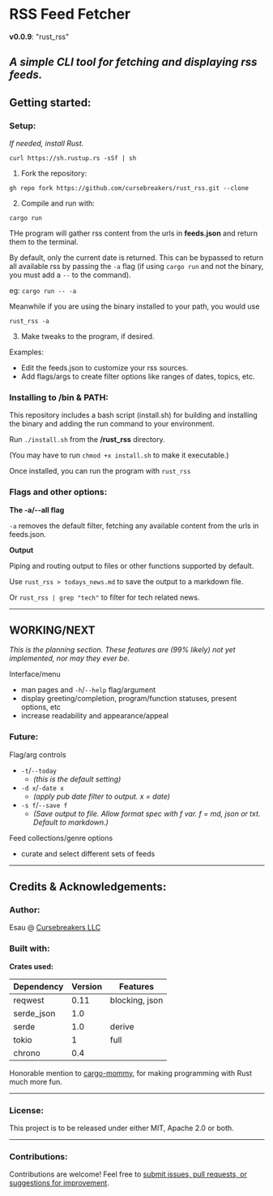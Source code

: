 # RSS Feed Fetcher

**v0.0.9**: "rust_rss"

*A simple CLI tool for fetching and displaying rss feeds.*
---
## Getting started:

### Setup:

*If needed, install Rust.*

`curl https://sh.rustup.rs -sSf | sh`

1. Fork the repository:

`gh repo fork https://github.com/cursebreakers/rust_rss.git --clone`

2. Compile and run with:

`cargo run`

THe program will gather rss content from the urls in **feeds.json** and return them to the terminal. 

By default, only the current date is returned. This can be bypassed to return all available rss by passing the `-a` flag (if using `cargo run` and not the binary, you must add a `--` to the command). 

eg: `cargo run -- -a`

Meanwhile if you are using the binary installed to your path, you would use

`rust_rss -a`

3. Make tweaks to the program, if desired.

Examples:
- Edit the feeds.json to customize your rss sources.
- Add flags/args to create filter options like ranges of dates, topics, etc.

### Installing to /bin & PATH:

This repository includes a bash script (install.sh) for building and installing the binary and adding the run command to your environment.

Run `./install.sh` from the **/rust_rss** directory.

(You may have to run `chmod +x install.sh` to make it executable.)

Once installed, you can run the program with `rust_rss`

### Flags and other options:

**The -a/--all flag**

`-a` removes the default filter, fetching any available content from the urls in feeds.json.

**Output**

Piping and routing output to files or other functions supported by default.

Use `rust_rss > todays_news.md` to save the output to a markdown file.

Or `rust_rss | grep "tech"` to filter for tech related news.

---
## WORKING/NEXT

*This is the planning section. These features are (99% likely) not yet implemented, nor may they ever be.*

Interface/menu
- man pages and `-h`/`--help` flag/argument
- display greeting/completion, program/function statuses, present options, etc
- increase readability and appearance/appeal

### Future:

Flag/arg controls
- `-t`/`--today` 
  - *(this is the default setting)*
- `-d x`/`-date x` 
  - *(apply pub date filter to output. x = date)*
- `-s f`/`--save f` 
  - *(Save output to file. Allow format spec with f var. f = md, json or txt. Default to markdown.)*

Feed collections/genre options
- curate and select different sets of feeds

---

## Credits & Acknowledgements:

### Author: 

Esau @ [Cursebreakers LLC](https://cursebreakers.net)

### Built with:

**Crates used:**

| Dependency   | Version | Features       |
|--------------|---------|----------------|
| reqwest      | 0.11    | blocking, json |
| serde_json   | 1.0     |
| serde        | 1.0     | derive |
| tokio        | 1       | full |
| chrono       | 0.4     | |

Honorable mention to [cargo-mommy](https://github.com/Gankra/cargo-mommy), for making programming with Rust much more fun.

---
### License:

This project is to be released under either MIT, Apache 2.0 or both.

---
### Contributions:

Contributions are welcome! Feel free to [submit issues, pull requests, or suggestions for improvement](mailto:hello@cursebreakers.net).


